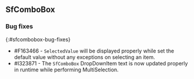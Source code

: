 ## SfComboBox

### Bug fixes
{:#sfcombobox-bug-fixes}

* \#F163466 - `SelectedValue` will be displayed properly while set the default value without any exceptions on selecting an item.
* \#I323871 - The `SfComboBox` DropDownItem text is now updated properly in runtime while performing MultiSelection. 